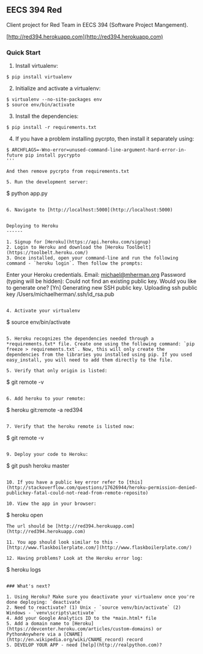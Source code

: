 ## EECS 394 Red

Client project for Red Team in EECS 394 (Software Project Mangement).

[http://red394.herokuapp.com](http://red394.herokuapp.com)

### Quick Start

1. Install virtualenv:
  ```
  $ pip install virtualenv
  ```
    
2. Initialize and activate a virtualenv:
  ```
  $ virtualenv --no-site-packages env
  $ source env/bin/activate
  ```

3. Install the dependencies:
  ```
  $ pip install -r requirements.txt
  ```

4. If you have a problem installing pycrpto, then install it separately using:
  ```
  $ ARCHFLAGS=-Wno-error=unused-command-line-argument-hard-error-in-future pip install pycrypto
  '''

  And then remove pycrpto from requirements.txt

5. Run the development server:
  ```
  $ python app.py
  ```

6. Navigate to [http://localhost:5000](http://localhost:5000)


Deploying to Heroku
------

1. Signup for [Heroku](https://api.heroku.com/signup)
2. Login to Heroku and download the [Heroku Toolbelt](https://toolbelt.heroku.com/)
3. Once installed, open your command-line and run the following command - `heroku login`. Then follow the prompts:

  ```        
  Enter your Heroku credentials.
  Email: michael@mherman.org
  Password (typing will be hidden): 
  Could not find an existing public key.
  Would you like to generate one? [Yn]
  Generating new SSH public key.
  Uploading ssh public key /Users/michaelherman/.ssh/id_rsa.pub
  ```

4. Activate your virtualenv
  ```
  $ source env/bin/activate
  ```

5. Heroku recognizes the dependencies needed through a *requirements.txt* file. Create one using the following command: `pip freeze > requirements.txt`. Now, this will only create the dependencies from the libraries you installed using pip. If you used easy_install, you will need to add them directly to the file.

5. Verify that only origin is listed:
  
  ```
  $ git remote -v
  ```

6. Add heroku to your remote:

  ```
  $ heroku git:remote -a red394
  ```

7. Verify that the heroku remote is listed now:

  ```
  $ git remote -v
  ``` 
        
9. Deploy your code to Heroku:

  ```
  $ git push heroku master
  ```

10. If you have a public key error refer to [this](http://stackoverflow.com/questions/17626944/heroku-permission-denied-publickey-fatal-could-not-read-from-remote-reposito)
        
10. View the app in your browser:

  ```
  $ heroku open
  ```
  The url should be [http://red394.herokuapp.com](http://red394.herokuapp.com)

11. You app should look similar to this - [http://www.flaskboilerplate.com/](http://www.flaskboilerplate.com/)
            
12. Having problems? Look at the Heroku error log:

  ```
  $ heroku logs
  ```

### What's next? 

1. Using Heroku? Make sure you deactivate your virtualenv once you're done deploying: `deactivate`
2. Need to reactivate? (1) Unix - `source venv/bin/activate` (2) Windows - `venv\scripts\activate`
4. Add your Google Analytics ID to the *main.html* file
5. Add a domain name to [Heroku](https://devcenter.heroku.com/articles/custom-domains) or PythonAnywhere via a [CNAME](http://en.wikipedia.org/wiki/CNAME_record) record
5. DEVELOP YOUR APP - need [help](http://realpython.com)?
        
